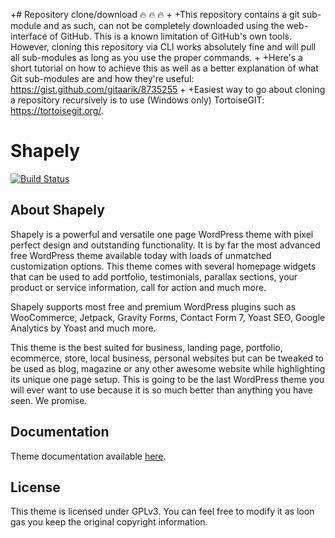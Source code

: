 +# Repository clone/download :fire: :fire: :fire:
 +
 +This repository contains a git sub-module and as such, can not be completely downloaded using the web-interface of GitHub. This is a known limitation of GitHub's own tools. However, cloning this repository via CLI works absolutely fine and will pull all sub-modules as long as you use the proper commands.
 +
 +Here's a short tutorial on how to achieve this as well as a better explanation of what Git sub-modules are and how they're useful: https://gist.github.com/gitaarik/8735255
 +
 +Easiest way to go about cloning a repository recursively is to use (Windows only) TortoiseGIT: https://tortoisegit.org/.

# Shapely

[![Build Status](https://travis-ci.org/puikinsh/shapely.svg?branch=master)](https://travis-ci.org/puikinsh/shapely)

## About Shapely

Shapely is a powerful and versatile one page WordPress theme with pixel perfect design and outstanding functionality. It is by far the most advanced free WordPress theme available today with loads of unmatched customization options. This theme comes with several homepage widgets that can be used to add portfolio, testimonials, parallax sections, your product or service information, call for action and much more.

Shapely supports most free and premium WordPress plugins such as WooCommerce, Jetpack, Gravity Forms, Contact Form 7, Yoast SEO, Google Analytics by Yoast and much more.

This theme is the best suited for business, landing page, portfolio, ecommerce, store, local business,  personal websites but can be tweaked to be used as blog, magazine or any other awesome website while highlighting its unique one page setup. This is going to be the last WordPress theme you will ever want to use because it is so much better than anything you have seen. We promise.

## Documentation

Theme documentation available [here](https://colorlib.com/wp/themes/shapely/).

## License

This theme is licensed under GPLv3. You can feel free to modify it as loon gas you keep the original copyright information.
